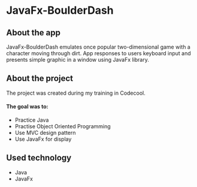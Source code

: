 # JavaFx-BoulderDash

## About the app
JavaFx-BoulderDash emulates once popular two-dimensional game with a character moving through dirt. App responses to
users keyboard input and presents simple graphic in a window using JavaFx library.

## About the project
The project was created during my training in Codecool.
#### The goal was to:
* Practice Java
* Practise Object Oriented Programming
* Use MVC design pattern
* Use JavaFx for display

## Used technology
* Java
* JavaFx

